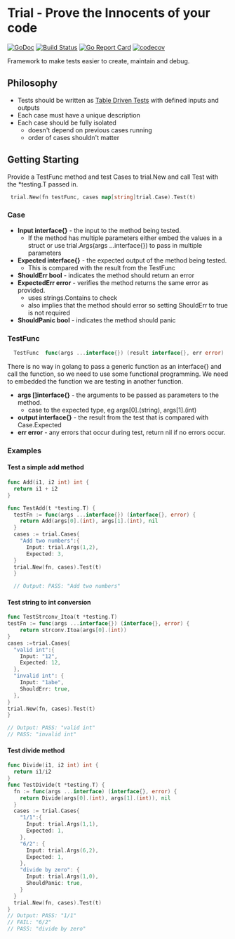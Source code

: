 # Trial - Prove the Innocents of your code

[![GoDoc](http://img.shields.io/badge/go-documentation-blue.svg?style=flat-square)](https://godoc.org/github.com/jbsmith7741/trial)
[![Build Status](https://travis-ci.com/jbsmith7741/trial.svg?branch=master)](https://travis-ci.com/jbsmith7741/trial)
[![Go Report Card](https://goreportcard.com/badge/github.com/jbsmith7741/trial)](https://goreportcard.com/report/github.com/jbsmith7741/trial)
[![codecov](https://codecov.io/gh/jbsmith7741/trial/branch/master/graph/badge.svg)](https://codecov.io/gh/jbsmith7741/trial)

Framework to make tests easier to create, maintain and debug.

## Philosophy

- Tests should be written as [Table Driven Tests](https://github.com/golang/go/wiki/TableDrivenTests) with defined inputs and outputs
- Each case must have a unique description
- Each case should be fully isolated
  - doesn't depend on previous cases running
  - order of cases shouldn't matter

## Getting Starting

 Provide a TestFunc method and test Cases to trial.New and call Test with the *testing.T passed in.

``` go
 trial.New(fn testFunc, cases map[string]trial.Case).Test(t)
```

### Case

- **Input interface{}** - the input to the method being tested.
  - If the method has multiple parameters either embed the values in a struct or use trial.Args(args ...interface{}) to pass in multiple parameters
- **Expected interface{}** - the expected output of the method being tested.
  - This is compared with the result from the TestFunc
- **ShouldErr bool** - indicates the method should return an error
- **ExpectedErr error** - verifies the method returns the same error as provided.
  - uses strings.Contains to check
  - also implies that the method should error so setting ShouldErr to true is not required
- **ShouldPanic bool** - indicates the method should panic

### TestFunc

``` go
  TestFunc  func(args ...interface{}) (result interface{}, err error)
```

There is no way in golang to pass a generic function as an interface{} and call the function, so we need to use some functional programming. We need to embedded the function we are testing in another function.

- **args []interface{}** - the arguments to be passed as parameters to the method.
  - case to the expected type, eg args[0].(string), args[1].(int)
- **output interface{}** - the result from the test that is compared with Case.Expected
- **err error** - any errors that occur during test, return nil if no errors occur.

### Examples

#### Test a simple add method

``` go
func Add(i1, i2 int) int {
  return i1 + i2
}

func TestAdd(t *testing.T) {
  testFn := func(args ...interface{}) (interface{}, error) {
    return Add(args[0].(int), args[1].(int), nil
  }
  cases := trial.Cases{
    "Add two numbers":{
      Input: trial.Args(1,2),
      Expected: 3,
  }
  trial.New(fn, cases).Test(t)
  }

  // Output: PASS: "Add two numbers"
```

#### Test string to int conversion

``` go
func TestStrconv_Itoa(t *testing.T)
testFn := func(args ...interface{}) (interface{}, error) {
    return strconv.Itoa(args[0].(int))
}
cases :=trial.Cases{
  "valid int":{
    Input: "12",
    Expected: 12,
  },
  "invalid int": {
    Input: "1abe",
    ShouldErr: true,
  },
}
trial.New(fn, cases).Test(t)
}

// Output: PASS: "valid int"
// PASS: "invalid int"
```

#### Test divide method

``` go
func Divide(i1, i2 int) int {
  return i1/i2
}
func TestDivide(t *testing.T) {
  fn := func(args ...interface) (interface{}, error) {
    return Divide(args[0].(int), args[1].(int)), nil
  }
  cases := trial.Cases{
    "1/1":{
      Input: trial.Args(1,1),
      Expected: 1,
    },
    "6/2": {
      Input: trial.Args(6,2),
      Expected: 1,
    },
    "divide by zero": {
      Input: trial.Args(1,0),
      ShouldPanic: true,
    }
  }
  trial.New(fn, cases).Test(t)
}
// Output: PASS: "1/1"
// FAIL: "6/2"
// PASS: "divide by zero"
```